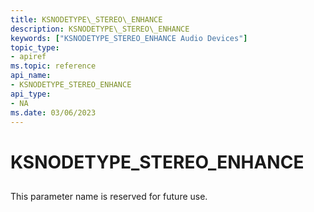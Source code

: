 ```yaml
---
title: KSNODETYPE\_STEREO\_ENHANCE
description: KSNODETYPE\_STEREO\_ENHANCE
keywords: ["KSNODETYPE_STEREO_ENHANCE Audio Devices"]
topic_type:
- apiref
ms.topic: reference
api_name:
- KSNODETYPE_STEREO_ENHANCE
api_type:
- NA
ms.date: 03/06/2023
---
```



# KSNODETYPE\_STEREO\_ENHANCE


## <span id="ddk_ksnodetype_stereo_enhance_ks"></span><span id="DDK_KSNODETYPE_STEREO_ENHANCE_KS"></span>


This parameter name is reserved for future use.

 

 





